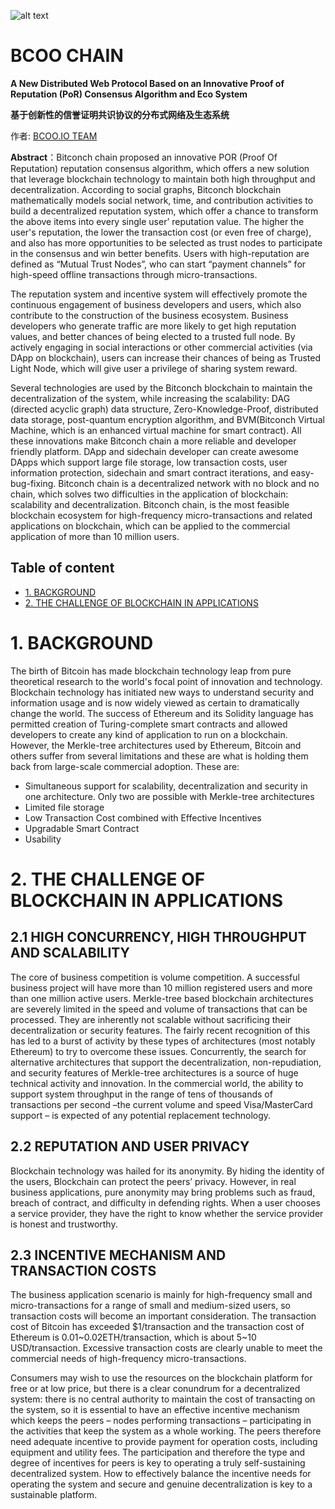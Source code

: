 ![alt text](https://raw.githubusercontent.com/BCOOCHAIN/BCOO/master/assets/BCOO_logo.png "BCOO Logo")

#  BCOO CHAIN
**A New Distributed Web Protocol Based on an Innovative Proof of Reputation (PoR) Consensus Algorithm and Eco System**

**基于创新性的信誉证明共识协议的分布式网络及生态系统**

作者: [BCOO.IO TEAM](http://www.bcoo.io)

**Abstract**：Bitconch chain proposed an innovative POR (Proof Of Reputation) reputation consensus algorithm, which offers a new solution that leverage blockchain technology to maintain both high throughput and decentralization. According to social graphs, Bitconch blockchain mathematically models social network, time, and contribution activities to build a decentralized reputation system, which offer a chance to transform the above items into every single user’ reputation value. The higher the user's reputation, the lower the transaction cost (or even free of charge), and also has more opportunities to be selected as trust nodes to participate in the consensus and win better benefits. Users with high-reputation are defined as “Mutual Trust Nodes”, who can start “payment channels” for high-speed offline transactions through micro-transactions.

The reputation system and incentive system will effectively promote the continuous engagement of business developers and users, which also contribute to the construction of the business ecosystem. Business developers who generate traffic are more likely to get high reputation values, and better chances of being elected to a trusted full node. By actively engaging in social interactions or other commercial activities (via DApp on blockchain), users can increase their chances of being as Trusted Light Node, which will give user a privilege of sharing system reward.

Several technologies are used by the Bitconch blockchain to maintain the decentralization of the system, while increasing the scalability: DAG (directed acyclic graph) data structure, Zero-Knowledge-Proof, distributed data storage, post-quantum encryption algorithm, and BVM(Bitconch Virtual Machine, which is an enhanced virtual machine for smart contract). All these innovations make Bitconch chain a more reliable and developer friendly platform. DApp and sidechain developer can create awesome DApps which support large file storage, low transaction costs, user information protection, sidechain and smart contract iterations, and easy-bug-fixing. Bitconch chain is a decentralized network with no block and no chain, which solves two difficulties in the application of blockchain: scalability and decentralization. Bitconch chain, is the most feasible blockchain ecosystem for high-frequency micro-transactions and related applications on blockchain, which can be applied to the commercial application of more than 10 million users.

## Table of content
<!-- MarkdownTOC depth=3 autolink=true bracket=round list_bullets="-*+" -->

- [1. BACKGROUND](#1-BACKGROUND)
- [2. THE CHALLENGE OF BLOCKCHAIN IN APPLICATIONS](#2-THE-CHALLENGE-OF-BLOCKCHAIN-IN-APPLICATIONS)

<!-- /MarkdownTOC -->

# 1. BACKGROUND

The birth of Bitcoin has made blockchain technology leap from pure theoretical research to the world's focal point of innovation and technology. Blockchain technology has initiated new ways to understand security and information usage and is now widely viewed as certain to dramatically change the world. The success of Ethereum and its Solidity language has permitted creation of Turing-complete smart contracts and allowed developers to create any kind of application to run on a blockchain.  However, the Merkle-tree architectures used by Ethereum, Bitcoin and others suffer from several limitations and these are what is holding them back from large-scale commercial adoption. These are:
- Simultaneous support for scalability, decentralization and security in one architecture. Only two are possible with Merkle-tree architectures
- Limited file storage
- Low Transaction Cost combined with Effective Incentives
- Upgradable Smart Contract
- Usability

# 2. THE CHALLENGE OF BLOCKCHAIN IN APPLICATIONS

## 2.1 HIGH CONCURRENCY, HIGH THROUGHPUT AND SCALABILITY

The core of business competition is volume competition. A successful business project will have more than 10 million registered users and more than one million active users.  Merkle-tree based blockchain architectures are severely limited in the speed and volume of transactions that can be processed. They are inherently not scalable without sacrificing their decentralization or security features. The fairly recent recognition of this has led to a burst of activity by these types of architectures (most notably Ethereum) to try to overcome these issues. Concurrently, the search for alternative architectures that support the decentralization, non-repudiation, and security features of Merkle-tree architectures is a source of huge technical activity and innovation. In the commercial world, the ability to support system throughput in the range of tens of thousands of transactions per second –the current volume and speed Visa/MasterCard support – is expected of any potential replacement technology.

## 2.2 REPUTATION AND USER PRIVACY

Blockchain technology was hailed for its anonymity. By hiding the identity of the users, Blockchain can protect the peers’ privacy. However, in real business applications, pure anonymity may bring problems such as fraud, breach of contract, and difficulty in defending rights. When a user chooses a service provider, they have the right to know whether the service provider is honest and trustworthy.

## 2.3 INCENTIVE MECHANISM AND TRANSACTION COSTS

The business application scenario is mainly for high-frequency small and micro-transactions for a range of small and medium-sized users, so transaction costs will become an important consideration. The transaction cost of Bitcoin has exceeded $1/transaction and the transaction cost of Ethereum is 0.01~0.02ETH/transaction, which is about 5~10 USD/transaction. Excessive transaction costs are clearly unable to meet the commercial needs of high-frequency micro-transactions.

Consumers may wish to use the resources on the blockchain platform for free or at low price, but there is a clear conundrum for a decentralized system: there is no central authority to maintain the cost of transacting on the system, so it is essential to have an effective incentive mechanism which keeps the peers – nodes performing transactions – participating in the activities that keep the system as a whole working. The peers therefore need adequate incentive to provide payment for operation costs, including equipment and utility fees. The participation and therefore the type and degree of incentives for peers is key to operating a truly self-sustaining decentralized system. How to effectively balance the incentive needs for operating the system and secure and genuine decentralization is key to a sustainable platform.

